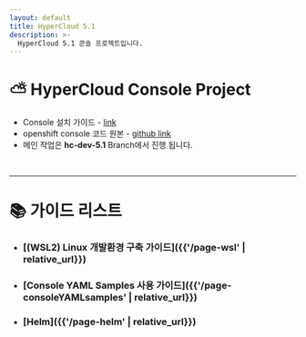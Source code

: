 ```yaml
---
layout: default
title: HyperCloud 5.1
description: >-
  HyperCloud 5.1 콘솔 프로젝트입니다.
---
```


# ⛅ HyperCloud Console Project

- Console 설치 가이드 - [link](https://github.com/tmax-cloud/install-console)
- openshift console 코드 원본 - [github link](https://github.com/openshift/console/tree/release-4.5)
- 메인 작업은 **hc-dev-5.1** Branch에서 진행 됩니다.

<br/>

---

# 📚 가이드 리스트

- ### [(WSL2) Linux 개발환경 구축 가이드]({{'/page-wsl' | relative_url}})
- ### [Console YAML Samples 사용 가이드]({{'/page-consoleYAMLsamples' | relative_url}})
- ### [Helm]({{'/page-helm' | relative_url}})
